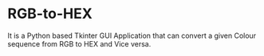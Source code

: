 # RGB-to-HEX

It is a Python based Tkinter GUI Application that can convert a given Colour sequence from RGB to HEX and Vice versa.
